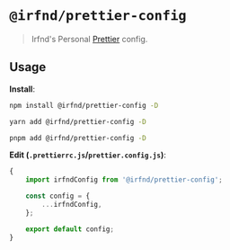 # `@irfnd/prettier-config`

> Irfnd's Personal [Prettier](https://prettier.io) config.

## Usage

**Install**:

```bash
npm install @irfnd/prettier-config -D
```

```bash
yarn add @irfnd/prettier-config -D
```

```bash
pnpm add @irfnd/prettier-config -D
```

**Edit (`.prettierrc.js`/`prettier.config.js`)**:

```js
{
	import irfndConfig from '@irfnd/prettier-config';

	const config = {
		...irfndConfig,
	};

	export default config;
}
```
